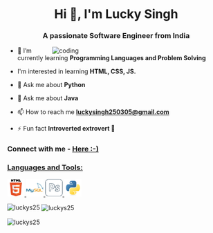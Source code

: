 <h1 align="center">Hi 👋, I'm Lucky Singh</h1>
<h3 align="center">A passionate Software Engineer from India</h3>

<img align="right" alt="coding" width="400" src="https://camo.githubusercontent.com/c1dcb74cc1c1835b1d716f5051499a2814c683c806b15f04b0eba492863703e9/68747470733a2f2f63646e2e6472696262626c652e636f6d2f75736572732f3733303730332f73637265656e73686f74732f363538313234332f6176656e746f2e676966">

- 🌱 I’m currently learning **Programming Languages and Problem Solving**
- I'm interested in learning **HTML, CSS, JS.**

- 💬 Ask me about **Python**
- 💬 Ask me about **Java**

- 📫 How to reach me **luckysingh250305@gmail.com**

- ⚡ Fun fact **Introverted extrovert 🤭**

<h3 align="left">Connect with me -  <a href="https://github.com/LuckyS25"> Here :-)</h3>

<h3 align="left">Languages and Tools:</h3>
<p align="left"> <a href="https://www.w3.org/html/" target="_blank" rel="noreferrer"> <img src="https://raw.githubusercontent.com/devicons/devicon/master/icons/html5/html5-original-wordmark.svg" alt="html5" width="40" height="40"/> </a> <a href="https://www.mysql.com/" target="_blank" rel="noreferrer"> <img src="https://raw.githubusercontent.com/devicons/devicon/master/icons/mysql/mysql-original-wordmark.svg" alt="mysql" width="40" height="40"/> </a> <a href="https://www.photoshop.com/en" target="_blank" rel="noreferrer"> <img src="https://raw.githubusercontent.com/devicons/devicon/master/icons/photoshop/photoshop-line.svg" alt="photoshop" width="40" height="40"/> </a> <a href="https://www.python.org" target="_blank" rel="noreferrer"> <img src="https://raw.githubusercontent.com/devicons/devicon/master/icons/python/python-original.svg" alt="python" width="40" height="40"/> </a> </p>

<p><img align="left" src="https://github-readme-stats.vercel.app/api/top-langs?username=luckys25&show_icons=true&locale=en&layout=compact" alt="luckys25" /></p>

<p>&nbsp;<img align="center" src="https://github-readme-stats.vercel.app/api?username=luckys25&show_icons=true&locale=en" alt="luckys25" /></p>

<p><img align="center" src="https://github-readme-streak-stats.herokuapp.com/?user=luckys25&" alt="luckys25" /></p>
